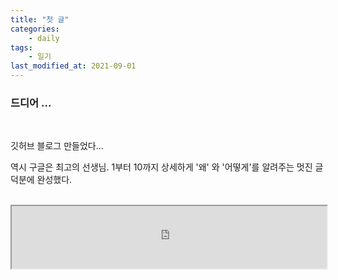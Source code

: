 ```yaml
---
title: "첫 글"
categories:
    - daily
tags:
    - 일기
last_modified_at: 2021-09-01
---
```



### 드디어 ...
<br/>

깃허브 블로그 만들었다...

역시 구글은 최고의 선생님. 1부터 10까지 상세하게 '왜' 와 '어떻게'를 알려주는 멋진 글 덕분에 완성했다.

<br/>

<iframe
  src="https://devinlife.com/howto/"
  style="width: 100%; height: 100px;"
></iframe>